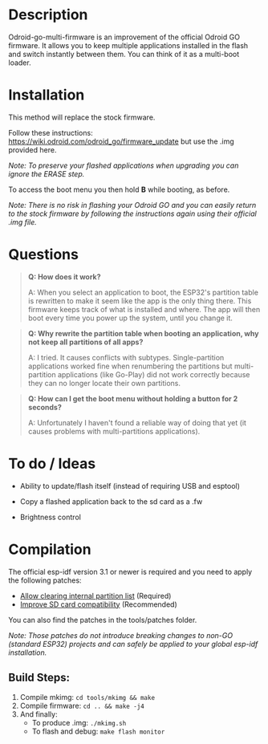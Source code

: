 # Description
Odroid-go-multi-firmware is an improvement of the official Odroid GO firmware. It allows you to keep multiple applications installed in the flash and switch instantly between them. You can think of it as a multi-boot loader.


# Installation

This method will replace the stock firmware.

Follow these instructions: https://wiki.odroid.com/odroid_go/firmware_update but use the .img provided here.

*Note: To preserve your flashed applications when upgrading you can ignore the ERASE step.*

To access the boot menu you then hold **B** while booting, as before.

_Note: There is no risk in flashing your Odroid GO and you can easily return to the stock firmware by following the instructions again using their official .img file._


# Questions

> **Q: How does it work?**
>
> A: When you select an application to boot, the ESP32's partition table is rewritten to make it seem like the app is the only thing there. This firmware keeps track of what is installed and where. The app will then boot every time you power up the system, until you change it.

> **Q: Why rewrite the partition table when booting an application, why not keep all partitions of all apps?**
>
> A: I tried. It causes conflicts with subtypes. Single-partition applications worked fine when renumbering the partitions but multi-partition applications (like Go-Play) did not work correctly because they can no longer locate their own partitions.

> **Q: How can I get the boot menu without holding a button for 2 seconds?**
>
> A: Unfortunately I haven't found a reliable way of doing that yet (it causes problems with multi-partitions applications).


# To do / Ideas

- Ability to update/flash itself (instead of requiring USB and esptool)

- Copy a flashed application back to the sd card as a .fw

- Brightness control


# Compilation
The official esp-idf version 3.1 or newer is required and you need to apply the following patches:

- [Allow clearing internal partition list](https://github.com/OtherCrashOverride/esp-idf/commit/49fbef73c300920d2f63c9afb705eefabe3dac87) (Required)
- [Improve SD card compatibility](https://github.com/OtherCrashOverride/esp-idf/commit/a83e557538a033e25c376eedac79663c9b7b75da) (Recommended)

You can also find the patches in the tools/patches folder.

_Note: Those patches do not introduce breaking changes to non-GO (standard ESP32) projects and can safely be applied to your global esp-idf installation._


## Build Steps:
1. Compile mkimg: `cd tools/mkimg && make`
2. Compile firmware: `cd .. && make -j4`
3. And finally:
   - To produce .img: `./mkimg.sh`
   - To flash and debug: `make flash monitor`
